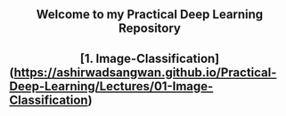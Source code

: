 ## <center>Welcome to my Practical Deep Learning Repository</center>

## <center>[1. Image-Classification]</center>(https://ashirwadsangwan.github.io/Practical-Deep-Learning/Lectures/01-Image-Classification)

